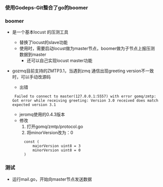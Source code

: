 ### 使用Godeps-Git整合了go的boomer
 
### boomer
 * 是一个基本locust 的压测工具
   + 替换了locust的slave功能
   + 使用时，需要启动locust做为master节点，boomer做为子节点上报压测数据到master
      - 还可以自己实现locust master功能  
 
 * gozmq目前支持的ZMTP3.1，当遇到zmq 通信出现greeting version不一致时，可以手动改源码
   + 出错
   ```` 
    Failed to connect to master(127.0.0.1:5557) with error gomq/zmtp: Got error while receiving greeting: Version 3.0 received does match expected version 3.1
   ````
   + jeromq使用的0.4.3版本
   + 修改
      1. 打开gomq/zmtp/protocol.go
      2. 将minorVersion改为：0
      ``` 
        const (
        	majorVersion uint8 = 3
        	minorVersion uint8 = 0
        ) 
     ```
     
### 测试
 * 运行mail.go，开始向master节点发送数据